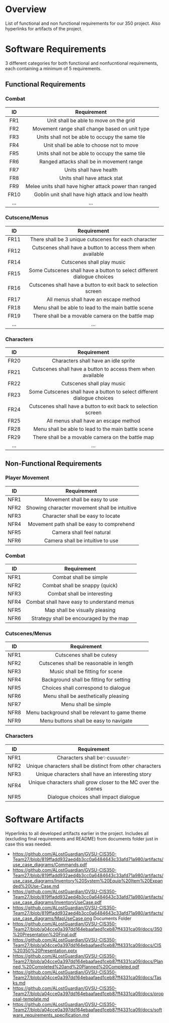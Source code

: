 # Overview
List of functional and non functional requirements for our 350 project. Also hyperlinks for artifacts of the project.
# Software Requirements
3 different categories for both functional and nonfucntional requirements, each containing a minimum of 5 requirements.
## Functional Requirements
### Combat
| ID | Requirement |
| :-------------: | :----------: |
| FR1 | Unit shall be able to move on the grid |
| FR2 | Movement range shall change based on unit type |
| FR3 | Units shall not be able to occupy the same tile |
| FR4 | Unit shall be able to choose not to move |
| FR5 | Units shall not be able to occupy the same tile |
| FR6 | Ranged attacks shall be in movement range |
| FR7 | Units shall have health |
| FR8 | Units shall have attack stat |
| FR9 | Melee units shall have higher attack power than ranged |
| FR10 | Goblin unit shall have high attack and low health |
| … | … |
### Cutscene/Menus
| ID | Requirement |
| :-------------: | :----------: |
| FR11 | There shall be 3 unique cutscenes for each character |
| FR12 | Cutscenes shall have a button to access them when available |
| FR14 | Cutscenes shall play music |
| FR15 | Some Cutscenes shall have a button to select different dialogue choices |
| FR16 | Cutscenes shall have a button to exit back to selection screen |
| FR17 | All menus shall have an escape method |
| FR18 | Menu shall be able to lead to the main battle scene |
| FR19 | There shall be a movable camera on the battle map |
| … | … |
### Characters
| ID | Requirement |
| :-------------: | :----------: |
| FR20 | Characters shall have an idle sprite |
| FR21 | Cutscenes shall have a button to access them when available |
| FR22 | Cutscenes shall play music |
| FR23 | Some Cutscenes shall have a button to select different dialogue choices |
| FR24 | Cutscenes shall have a button to exit back to selection screen |
| FR25 | All menus shall have an escape method |
| FR28 | Menu shall be able to lead to the main battle scene |
| FR29 | There shall be a movable camera on the battle map |
| … | … |
## Non-Functional Requirements
### Player Movement
| ID | Requirement |
| :-------------: | :----------: |
| NFR1 | Movement shall be easy to use |
| NFR2 | Showing character movement shall be intuitive |
| NFR3 |  Character shall be easy to locate |
| NFR4 | Movement path shall be easy to comprehend |
| NFR5 | Camera shall feel natural |
| NFR6 | Camera shall be intuitive to use |
### Combat
| ID | Requirement |
| :-------------: | :----------: |
| NFR1 |  Combat shall be simple  |
| NFR2 | Combat shall be snappy (quick) |
| NFR3 | Combat shall be interesting |
| NFR4 | Combat shall have easy to understand menus |
| NFR5 | Map shall be visually pleasing |
| NFR6 | Strategy shall be encouraged by the map |
### Cutscenes/Menus
| ID | Requirement |
| :-------------: | :----------: |
| NFR1 |  Cutscenes shall be cutesy  |
| NFR2 | Cutscenes shall be reasonable in length |
| NFR3 | Music shall be fitting for scene |
| NFR4 | Background shall be fitting for setting |
| NFR5 | Choices shall correspond to dialogue |
| NFR6 | Menu shall be aesthetically pleasing |
| NFR7 | Menu shall be simple |
| NFR8 | Menu background shall be relevant to game theme |
| NFR9 | Menu buttons shall be easy to navigate |
### Characters
| ID | Requirement |
| :-------------: | :----------: |
| NFR1 | Characters shall be✨cuuuute✨ |
| NFR2 | Unique characters shall be distinct from other characters |
| NFR3 | Unique characters shall have an interesting story |
| NFR4 | Unique characters shall grow closer to the MC over the scenes |
| NFR5 | Dialogue choices shall impact dialogue |
# Software Artifacts
Hyperlinks to all developed artifacts earlier in the project. Includes all (excluding final requirements and README) from documents folder just in case this was needed.
* https://github.com/ALostGuardian/GVSU-CIS350-Team27/blob/819ffadd932aed4b3cc0a6484643c33afd71a980/artifacts/use_case_diagrams/Commands.pdf
* https://github.com/ALostGuardian/GVSU-CIS350-Team27/blob/819ffadd932aed4b3cc0a6484643c33afd71a980/artifacts/use_case_diagrams/Inventory%20System%20Equip%20Item%20Expanded%20Use-Case.md
* https://github.com/ALostGuardian/GVSU-CIS350-Team27/blob/819ffadd932aed4b3cc0a6484643c33afd71a980/artifacts/use_case_diagrams/InventoryUseCase.pdf
* https://github.com/ALostGuardian/GVSU-CIS350-Team27/blob/819ffadd932aed4b3cc0a6484643c33afd71a980/artifacts/use_case_diagrams/MapUseCase.png
Documents Folder
* https://github.com/ALostGuardian/GVSU-CIS350-Team27/blob/a04cce0a397dd164ebaafaed1ceb87ff4331ca09/docs/350%20Presentation%20Final.pdf
* https://github.com/ALostGuardian/GVSU-CIS350-Team27/blob/a04cce0a397dd164ebaafaed1ceb87ff4331ca09/docs/CIS%20350%20Presentation.pptx
* https://github.com/ALostGuardian/GVSU-CIS350-Team27/blob/a04cce0a397dd164ebaafaed1ceb87ff4331ca09/docs/Planned,%20Completed%20and%20Planned%20Completed.pdf
* https://github.com/ALostGuardian/GVSU-CIS350-Team27/blob/a04cce0a397dd164ebaafaed1ceb87ff4331ca09/docs/Tasks.md
* https://github.com/ALostGuardian/GVSU-CIS350-Team27/blob/a04cce0a397dd164ebaafaed1ceb87ff4331ca09/docs/proposal-template.md
* https://github.com/ALostGuardian/GVSU-CIS350-Team27/blob/a04cce0a397dd164ebaafaed1ceb87ff4331ca09/docs/software_requirements_specification.md



